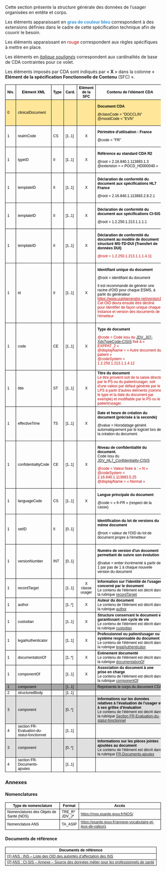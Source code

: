 Cette section présente la structure générale des données de l’usager organisées en entête et corps.

Les éléments apparaissant en **<span style="color: #3498db">gras de couleur bleu</span>** correspondent à des extensions définies dans le cadre de cette spécification technique afin de couvrir le besoin.

Les éléments apparaissant en <span style="color: #C00000">rouge</span> correspondent aux règles spécifiques à mettre en place.

Les éléments en <i><u>italique soulignés</u></i> correspondent aux cardinalités de base de CDA contraintes pour ce volet.

Les éléments imposés par CDA sont indiqués par « **X** » dans la colonne « **Elément de la spécification Fonctionnelle de Contenu** (SFC) ».

<style>

	<!-- Propriétés de style générales (taille, couleurs et police de texte, bordures) -->
	table {
		width: 101%;
		border-collapse: collapse;
		border: none
	}

	th, td {
		border: solid windowtext 0.5pt !important;
		font-family: "Arial", sans-serif;
		font-size: 12px;
		color: black
	}

	red { 
		color: #c00000
	}

	<!-- Propriétés spécifiques à des lignes ou des colonnes (fond de couleur, centrage) -->
	#cda td:nth-child(2),
	#cda td:nth-child(3),
	#cda td:nth-child(4),
	#cda th:nth-child(5),
	#cda td:nth-child(5) {
		width: auto
	}

	#cda th:nth-child(4),
	#cda td:nth-child(4)
	#cda th:nth-child(5),
	#cda td:nth-child(5) {
		text-align: center;
	}

	#line1 td {
		background: #FFE699
	}

	#lvl1 td {
		background: #A6A6A6
	}

	#lvl2 td {
		background: #E0E0E0
	}

</style>

<table id="cda">
	<thead>
		<tr>
			<th>Niv.</th>
			<th>Elément XML</th>
			<th>Type</th>
			<th>Card.</th>
			<th>Elément de la SFC</th>
			<th>Contenu de l'élément CDA</th>
		</tr>
	</thead>
	<tbody>
		<tr id="line1">
			<td>0</td>
			<td>clinicalDocument</td>
			<td></td>
			<td></td>
			<td></td>
			<td><p><strong>Document CDA</strong></p>
			<p>@classCode = "DOCCLIN"
			<br>@moodCode = "EVN"</p></td>
		</tr>
		<tr>
			<td>1</td>
			<td>realmCode</td>
			<td>CS</td>
			<td>[1..1]</td>
			<td>X</td>
			<td><p><strong>Périmètre d'utilisation : France</strong></p>
			<p>@code = "FR"</p></td>
		</tr>
		<tr>
			<td>1</td>
			<td>typeID</td>
			<td>II</td>
			<td>[1..1]</td>
			<td>X</td>
			<td><p><strong>Référence au standard CDA R2</strong></p>
			<p>@root = 2.16.840.1.113883.1.3
			<br>@extension = « POCD_HD000040 »</p></td>
		</tr>
		<tr>
			<td>1</td>
			<td>templateID</td>
			<td>II</td>
			<td>[1..1]</td>
			<td>X</td>
			<td><p><strong>Déclaration de conformité du document aux spécifications HL7 France</strong></p>
			<p>@root = 2.16.840.1.113883.2.8.2.1</p></td>
		</tr>
		<tr>
			<td>1</td>
			<td>templateID</td>
			<td>II</td>
			<td>[1..1]</td>
			<td>X</td>
			<td><p><strong>Déclaration de conformité du document aux spécifications CI-SIS</strong></p>
			<p>@root = 1.2.250.1.213.1.1.1.1</p></td>
		</tr>
		<tr>
			<td>1</td>
			<td>templateID</td>
			<td>II</td>
			<td>[1..1]</td>
			<td>X</td>
			<td><p><strong>Déclaration de conformité du document au modèle de document structuré MS-TD-DUI (Transfert de données DUI)</strong></p>
			<p><red>@root = 1.2.250.1.213.1.1.1.4.11</red></p></td>
		</tr>
		<tr>
			<td>1</td>
			<td>id</td>
			<td>II</td>
			<td>[1..1]</td>
			<td>X</td>
			<td><p><strong>Identifiant unique du document</strong></p>
			<p>@root = identifiant du document</p>
			<p>Il est recommandé de générer une racine d'OID pour chaque ESMS, à partir du générateur <a style="color:#C00000" href="https://www.uuidgenerator.net/version1">https://www.uuidgenerator.net/version1</a><red>. Cet OID devra ensuite être décliné pour identifier de façon unique chaque instance et version des documents de l'émetteur</red></p></td>
		</tr>
		<tr>
			<td>1</td>
			<td>code</td>
			<td>CE</td>
			<td>[1..1]</td>
			<td>X</td>
			<td><p><strong>Type de document</strong></p>
			<p><red>@code = Code issu du <a href="https://mos.esante.gouv.fr/NOS/JDV_J07-XdsTypeCode-CISIS/JDV_J07-XdsTypeCode-CISIS.pdf  display:block">JDV_J07-XdsTypeCode-CISIS</a> fixé à « EXPPAT_2 »
			<br>@displayName = « Autre document du patient »
			<br>@codeSystem = 1.2.250.1.213.1.1.4.12</red></p></td>
		</tr>
		<tr>
			<td>1</td>
			<td>title</td>
			<td>ST</td>
			<td>[1..1]</td>
			<td>X</td>
			<td><strong>Titre du document</strong>
			<br><red>Le titre provient soit de la saisie directe par le PS ou du patient/usager, soit d'une valeur par défaut générée par le LPS à partir d'autres éléments (comme le type et la date du document par exemple) et modifiable par le PS ou le patient/usager.</red></td>
		</tr>
		<tr>
			<td>1</td>
			<td>effectiveTime</td>
			<td>TS</td>
			<td>[1..1]</td>
			<td>X</td>
			<td><p><strong>Date et heure de création du document (précisée à la seconde)</strong></p>
			<p>@value = Horodatage généré automatiquement par le logiciel lors de la création du document.</p></td>
		</tr>
		<tr>
			<td>1</td>
			<td>confidentialityCode</td>
			<td>CE</td>
			<td>[1..1]</td>
			<td>X</td>
			<td><p><strong>Niveau de confidentialité du document.</strong>
			<br>Code issu du <a href="https://o3sis.esante.gouv.fr/art-decor/decor-valuesets--CI-SIS-JDV-?id=2.16.840.1.113883.1.11.10228&amp;effectiveDate=2021-03-15T00:00:00&amp;language=fr-FR">JDV_HL7_Confidentiality-CISIS</a></p>
			<p><red>@code = Valeur fixée à : « N »
			<br>@codeSystem = 2.16.840.1.113883.5.25 
			<bR>@displayName = « Normal »</red></p></td>
		</tr>
		<tr>
			<td>1</td>
			<td>languageCode</td>
			<td>CS</td>
			<td>[1..1]</td>
			<td>X</td>
			<td><p><strong>Langue principale du document</strong></p>
			<p>@code = « fr-FR » (respect de la casse)</p></td>
		</tr>
		<tr>
			<td>1</td>
			<td>setID</td>
			<td>II</td>
			<td>[0..1]</td>
			<td></td>
			<td><p><strong>Identification du lot de versions du même document</strong></p>
			<p>@root = valeur de l'OID du lot de document propre à l'émetteur</p></td>
		</tr>
		<tr>
			<td>1</td>
			<td>versionNumber</td>
			<td>INT</td>
			<td>[0..1]</td>
			<td></td>
			<td><p><strong>Numéro de version d'un document permettant de suivre son évolution</strong></p>
			<p>@value = entier incrémenté à partir de 1 par pas de 1 à chaque nouvelle version du document</p></td>
		</tr>
		<tr>
			<td>1</td>
			<td>recordTarget</td>
			<td></td>
			<td>[1..1]</td>
			<td>X<br>classe usager</td>
			<td><strong>Information sur l'identité de l'usager concerné par le document</strong>
			<br>Le contenu de l'élément est décrit dans la rubrique <a href="#_Author">recordTarget</a></td>
		</tr>
		<tr>
			<td>1</td>
			<td>author</td>
			<td></td>
			<td>[1..*]</td>
			<td>X</td>
			<td><strong>Auteur du document</strong>
			<br>Le contenu de l'élément est décrit dans la rubrique <a href="#_Author_1">author</a></td>
		</tr>
		<tr>
			<td>1</td>
			<td>custodian</td>
			<td></td>
			<td>[1..1]</td>
			<td>X</td>
			<td><strong>Structure conservant le document et garantissant son cycle de vie</strong>
			<br>Le contenu de l'élément est décrit dans la rubrique <a href="#_Custodian">custodian</a></td>
		</tr>
		<tr>
			<td>1</td>
			<td>legalAuthenticator</td>
			<td></td>
			<td>[1..1]</td>
			<td>X</td>
			<td><strong>Professionnel ou patient/usager ou système responsable du document</strong>
			<br>Le contenu de l'élément est décrit dans la rubrique <a href="#_LegalAuthentificator_1">legalAuthenticator</a></td>
		</tr>
		<tr>
			<td>1</td>
			<td>documentationOf</td>
			<td></td>
			<td>[1..*]</td>
			<td>X</td>
			<td><strong>Evènement documenté</strong>
			<br>Le contenu de l'élément est décrit dans la rubrique <a href="#_DocumentationOf">documentationOf</a></td>
		</tr>
		<tr>
			<td>1</td>
			<td>componentOf</td>
			<td></td>
			<td>[1..1]</td>
			<td>X</td>
			<td><strong>Association du document à une prise en charge</strong>
			<br>Le contenu de l'élément est décrit dans la rubrique <a href="#_Toc143260347">componentOf</a></td>
		</tr>
		<tr id="lvl1">
			<td>1</td>
			<td>component</td>
			<td></td>
			<td>[1..1]</td>
			<td></td>
			<td>Représente le corps du document CDA</td>
		</tr>
		<tr>
			<td>2</td>
			<td>structuredBody</td>
			<td></td>
			<td>[1..1]</td>
			<td></td>
			<td></td>
		</tr>
		<tr id="lvl2">
			<td>3</td>
			<td>component</td>
			<td></td>
			<td>[0..*]</td>
			<td></td>
			<td><strong>Informations sur les données relatives à l'évaluation de l'usager et à ses grilles d'évaluation</strong>
			<br>Le contenu de l'élément est décrit dans la rubrique <a href="#_Section_FR-Evaluation-du-statut-fon">Section FR-Evaluation-du-statut-fonctionnel</a></td>
		</tr>
		<tr>
			<td>4</td>
			<td>section FR-Evaluation-du-statut-fonctionnel</td>
			<td></td>
			<td>[1..1]</td>
			<td></td>
			<td></td>
		</tr>
		<tr id="lvl2">
			<td>3</td>
			<td>component</td>
			<td></td>
			<td>[0..*]</td>
			<td></td>
			<td><strong>Informations sur les pièces jointes ajoutées au document</strong>
			<br>Le contenu de l'élément est décrit dans la rubrique <a href="#_Section_FR-Document-ajoute">FR-Documents-ajoutes</a></td>
		</tr>
		<tr>
			<td>4</td>
			<td>section FR-Documents-ajoutes</td>
			<td></td>
			<td>[1..1]</td>
			<td></td>
			<td></td>
		</tr>
	</tbody>
</table>

### Annexes

#### Nomenclatures

<table style="width:100%">
	<thead>
		<tr>
    		<th>Type de nomenclature</th>
    		<th>Format</th>
    		<th>Accès</th>
		</tr>
	</thead>
	<tbody>
		<tr>
    		<td>Nomenclatures des Objets de Santé (NOS)</td>
    		<td>TRE_R* <br> JDV_J*</td>
    		<td><a href="https://mos.esante.gouv.fr/NOS/">https://mos.esante.gouv.fr/NOS/</a></td>
  		</tr>
  		<tr>
    		<td>Nomenclature ANS</td>
    		<td>TA_ASIP</td>
    		<td><a href="https://esante.gouv.fr/annexe-vocabulaire-et-jeux-de-valeurs">https://esante.gouv.fr/annexe-vocabulaire-et-jeux-de-valeurs</a></td>
  		</tr>
	</tbody>
</table>

#### Documents de référence 

<table style="width:100%">
	<thead>
  		<tr>
    		<th>Documents de référence</th>
  		</tr>
	</thead>
	<tbody>
  		<tr>
    		<td>[1] <a href="https://industriels.esante.gouv.fr/sites/default/files/media/document/asip_referentiel_identifiant_national_sante-liste-des-oid-des-autorites-d-affectation-des-ins_v0.1.pdf">ANS : INS – Liste des OID des autorités d’affectation des INS</a></td>
  		</tr>
  		<tr>
    		<td>[2] <a href="https://esante.gouv.fr/annexe-sources-des-donnees-personnes-et-structures">ANS : CI-SIS – Annexe – Source des données métier pour les professionnels de santé</a></td>
  		</tr>
	</tbody>
</table>